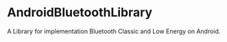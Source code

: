 # AndroidBluetoothLibrary
A Library for implementation Bluetooth Classic and Low Energy on Android.
